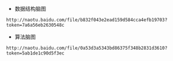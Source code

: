 
* 数据结构脑图  
```shell script
http://naotu.baidu.com/file/b832f043e2ead159d584cca4efb19703?token=7a6a56eb2630548c
```
* 算法脑图  
```shell script
http://naotu.baidu.com/file/0a53d3a5343bd86375f348b2831d3610?token=5ab1de1c90d5f3ec
```
